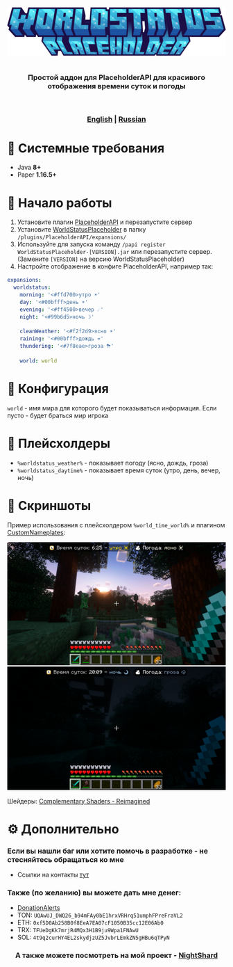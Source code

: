 <h3 align="center">
  <img src="docs/WorldStatusPlaceholder.png" alt="WorldStatusPlaceholder">
  <br>
  <br>
  <p>Простой аддон для PlaceholderAPI для красивого отображения времени суток и погоды</p>
  <br>
  <br>
  <b><a href="README.md">English</a></b> | <u>Russian</u>
</h3>

# 💾 Системные требования

- Java **8+**
- Paper **1.16.5+**

# 🚀 Начало работы

1. Установите плагин [PlaceholderAPI](https://spigotmc.org/resources/6245) и перезапустите сервер
2. Установите [WorldStatusPlaceholder](https://github.com/MrDrag0nXYT/WorldStatusPlaceholder) в папку
   `/plugins/PlaceholderAPI/expansions/`
3. Используйте для запуска команду `/papi register WorldStatusPlaceholder-[VERSION].jar` или перезапустите сервер.
   (Замените `[VERSION]` на версию WorldStatusPlaceholder)
4. Настройте отображение в конфиге PlaceholderAPI, например так:

```yaml
expansions:
  worldstatus:
    morning: '<#ffd700>утро ☀'
    day: '<#00bfff>день ☀'
    evening: '<#ff4500>вечер ☄'
    night: '<#99b6d5>ночь ☽'

    cleanWeather: '<#f2f2d9>ясно ☀'
    raining: '<#00bfff>дождь ☔'
    thundering: '<#7f8eae>гроза ⛈'

    world: world
```

# 🔹 Конфигурация

`world` - имя мира для которого будет показываться информация. Если пусто - будет браться мир игрока

# 📌 Плейсхолдеры

- `%worldstatus_weather%` - показывает погоду (ясно, дождь, гроза)
- `%worldstatus_daytime%` - показывает время суток (утро, день, вечер, ночь)

# 📸 Скриншоты

Пример использования с плейсхолдером `%world_time_world%` и
плагином [CustomNameplates](https://github.com/Xiao-MoMi/Custom-Nameplates):

![Morning with clear weather](docs/Morning_Clear.png)
![Night with thunder weather](docs/Night_Thunder.png)

Шейдеры: [Complementary Shaders - Reimagined](https://modrinth.com/shader/complementary-reimagined)

# ⚙ Дополнительно

### Если вы нашли баг или хотите помочь в разработке - не стесняйтесь обращаться ко мне

- Ссылки на контакты [тут](https://drakoshaslv.ru/)

### Также (по желанию) вы можете дать мне денег:

- [DonationAlerts](https://www.donationalerts.com/r/mrdrag0nxyt)
- TON: `UQAwUJ_DWQ26_b94mFAy0bE1hrxVRHrq51umphFPreFraVL2`
- ETH: `0xf5D0Ab258B0f8EeA7EA07cF1050B35cc12E06Ab0`
- TRX: `TFUeDgKk7mrjR4MQx3H1B9ju9Wpa1FNAwU`
- SOL: `4t9q2curHY4EL2skydjzUZ5JvbrLEmkZN5gHBu6qTPyN`

<h3 align="center">А также можете посмотреть на мой проект - <a href="https://nshard.ru">NightShard</a></h3>